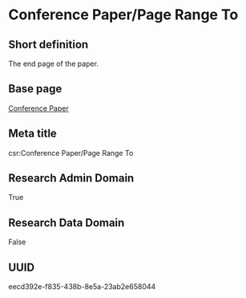 # Conference Paper/Page Range To
## Short definition
The end page of the paper.
## Base page
[Conference Paper](../../Objects/Conference%20Paper.md)
## Meta title
csr:Conference Paper/Page Range To
## Research Admin Domain
True
## Research Data Domain
False
## UUID
eecd392e-f835-438b-8e5a-23ab2e658044
